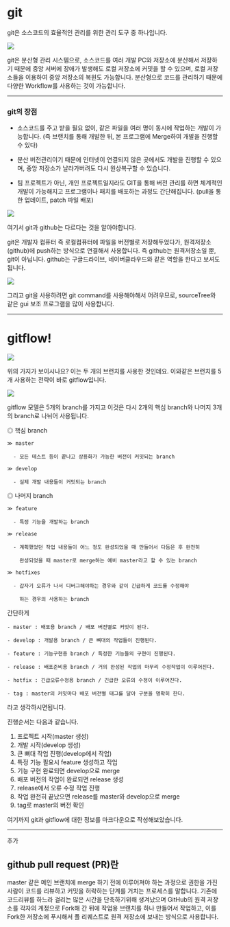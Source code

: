 # **git**

git은 소스코드의 효율적인 관리를 위한 관리 도구 중 하나입니다.

![](http://cfile3.uf.tistory.com/image/999F153A5C3D7D2E07949C)

git은 분산형 관리 시스템으로, 소스코드를 여러 개발 PC와 저장소에 분산해서 저장하기 때문에 중앙 서버에 장애가 발생해도 로컬 저장소에 커밋을 할 수 있으며, 로컬 저장소들을 이용하여 중앙 저장소의 복원도 가능합니다. 분산형으로 코드를 관리하기 때문에 다양한 Workflow를 사용하는 것이 가능합니다.

---

### git의 장점

-   소스코드를 주고 받을 필요 없이, 같은 파일을 여러 명이 동시에 작업하는 개발이 가능합니다. (즉 브랜치를 통해 개발한 뒤, 본 프로그램에 Merge하여 개발을 진행할 수 있다)
    
-   분산 버전관리이기 때문에 인터넷이 연결되지 않은 곳에서도 개발을 진행할 수 있으며, 중앙 저장소가 날라가버려도 다시 원상복구할 수 있습니다.
    
-   팀 프로젝트가 아닌, 개인 프로젝트일지라도 GIT을 통해 버전 관리를 하면 체계적인 개발이 가능해지고 프로그램이나 패치를 배포하는 과정도 간단해집니다. (pull을 통한 업데이트, patch 파일 배포)
    

![](http://cfile9.uf.tistory.com/image/994FCA485C3D06A519C1BB)

여기서 git과 github는 다르다는 것을 알아야합니다.

git은 개발자 컴퓨터 즉 로컬컴퓨터에 파일을 버전별로 저장해두었다가, 원격저장소(github)에 push하는 방식으로 연결해서 사용합니다. 즉 github는 원격저장소일 뿐, git이 아닙니다. github는 구글드라이브, 네이버클라우드와 같은 역할을 한다고 보셔도 됩니다.

![](http://cfile21.uf.tistory.com/image/999585345C3D07111B5900)

그리고 git을 사용하려면 git command를 사용해야해서 어려우므로, sourceTree와 같은 gui 보조 프로그램을 많이 사용합니다.

---

# **gitflow!**

![](http://cfile3.uf.tistory.com/image/99BCBC505C3D07951A99C9)

위의 가지가 보이시나요? 이는 두 개의 브런치를 사용한 것인데요. 이와같은 브런치를 5개 사용하는 전략이 바로 gitflow입니다.

![](http://cfile24.uf.tistory.com/image/99599B3E5C3D083E1AACEB)

gitflow 모델은 5개의 branch를 가지고 이것은 다시 2개의 핵심 branch와 나머지 3개의 branch로 나뉘어 사용됩니다.

◎ 핵심 branch

```
≫ master

  - 모든 테스트 등이 끝나고 상용화가 가능한 버전이 커밋되는 branch

≫ develop

  - 실제 개발 내용들이 커밋되는 branch
```

◎ 나머지 branch

```
≫ feature

  - 특정 기능을 개발하는 branch

≫ release

  - 계획했었던 작업 내용들이 어느 정도 완성되었을 때 만들어서 다듬은 후 완전히

    완성되었을 때 master로 merge하는 예비 master라고 할 수 있는 branch

≫ hotfixes

  - 갑자기 오류가 나서 디버그해야하는 경우와 같이 긴급하게 코드를 수정해야

    하는 경우의 사용하는 branch
```

간단하게

```
- master : 배포용 branch / 배포 버전별로 커밋이 된다.

- develop : 개발용 branch / 큰 뼈대의 작업들이 진행된다.

- feature : 기능구현용 branch / 특정한 기능들의 구현이 진행된다.

- release : 배포준비용 branch / 거의 완성된 작업의 마무리 수정작업이 이루어진다.

- hotfix : 긴급오류수정용 branch / 긴급한 오류의 수정이 이루어진다.

- tag : master의 커밋마다 배포 버전별 태그를 달아 구분을 명확히 한다.
```

라고 생각하시면됩니다.

진행순서는 다음과 같습니다.

1.  프로젝트 시작(master 생성)
2.  개발 시작(develop 생성)
3.  큰 뼈대 작업 진행(develop에서 작업)
4.  특정 기능 필요시 feature 생성하고 작업
5.  기능 구현 완료되면 develop으로 merge
6.  배포 버전의 작업이 완료되면 release 생성
7.  release에서 오류 수정 작업 진행
8.  작업 완전히 끝났으면 release를 master와 develop으로 merge
9.  tag로 master의 버전 확인

여기까지 git과 gitflow에 대한 정보를 마크다운으로 작성해보았습니다.

---

추가

## github pull request (PR)란

master 같은 메인 브랜치에 merge 하기 전에 이루어져야 하는 과정으로 권한을 가진 사람이 코드를 리뷰하고 커밋을 허락하는 단계를 거치는 프로세스를 말합니다.
기존에 코드리뷰를 하느라 걸리는 많은 시간을 단축하기위해 생겨났으며 GitHub의 원격 저장소를 각자의 계정으로 Fork해 간 뒤에 작업용 브랜치를 하나 만들어서 작업하고,
이를 Fork한 저장소에 푸시해서 풀 리퀘스트로 원격 저장소에 보내는 방식으로 사용합니다.